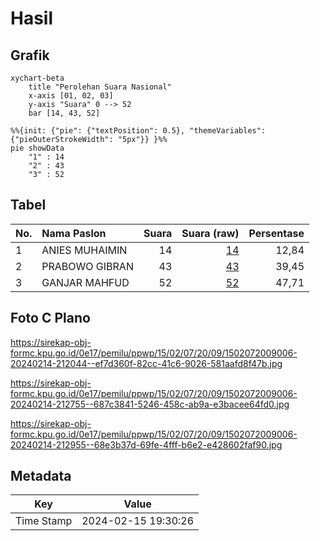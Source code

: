 # Hasil

## Grafik

```mermaid
xychart-beta
    title "Perolehan Suara Nasional"
    x-axis [01, 02, 03]
    y-axis "Suara" 0 --> 52
    bar [14, 43, 52]
```

```mermaid
%%{init: {"pie": {"textPosition": 0.5}, "themeVariables": {"pieOuterStrokeWidth": "5px"}} }%%
pie showData
    "1" : 14
    "2" : 43
    "3" : 52
```

## Tabel

| No. | Nama Paslon    | Suara | Suara (raw) | Persentase |
|:--- |:-------------- | -----:| -----------:| ----------:|
| 1   | ANIES MUHAIMIN | 14    | [14][p-1]   | 12,84      |
| 2   | PRABOWO GIBRAN | 43    | [43][p-2]   | 39,45      |
| 3   | GANJAR MAHFUD  | 52    | [52][p-3]   | 47,71      |


[p-1]: https://github.com/gigit-pemilu/pemilu-2024/blob/main/pilpres/hitung-suara/sub/15-jambi/sub/02--merangin/sub/07-tabir-ulu/sub/2009-muara-jernih/sub/006-tps/sub/paslon-1.txt
[p-2]: https://github.com/gigit-pemilu/pemilu-2024/blob/main/pilpres/hitung-suara/sub/15-jambi/sub/02--merangin/sub/07-tabir-ulu/sub/2009-muara-jernih/sub/006-tps/sub/paslon-2.txt
[p-3]: https://github.com/gigit-pemilu/pemilu-2024/blob/main/pilpres/hitung-suara/sub/15-jambi/sub/02--merangin/sub/07-tabir-ulu/sub/2009-muara-jernih/sub/006-tps/sub/paslon-3.txt

## Foto C Plano

https://sirekap-obj-formc.kpu.go.id/0e17/pemilu/ppwp/15/02/07/20/09/1502072009006-20240214-212044--ef7d360f-82cc-41c6-9026-581aafd8f47b.jpg

https://sirekap-obj-formc.kpu.go.id/0e17/pemilu/ppwp/15/02/07/20/09/1502072009006-20240214-212755--687c3841-5246-458c-ab9a-e3bacee64fd0.jpg

https://sirekap-obj-formc.kpu.go.id/0e17/pemilu/ppwp/15/02/07/20/09/1502072009006-20240214-212955--68e3b37d-69fe-4fff-b6e2-e428602faf90.jpg


## Metadata

| Key        | Value               |
| ---------- | ------------------- |
| Time Stamp | 2024-02-15 19:30:26 |



